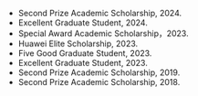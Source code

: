 - Second Prize Academic Scholarship, 2024.
- Excellent Graduate Student, 2024.
- Special Award Academic Scholarship，2023.
- Huawei Elite Scholarship, 2023.
- Five Good Graduate Student, 2023.
- Excellent Graduate Student, 2023.
- Second Prize Academic Scholarship, 2019.
- Second Prize Academic Scholarship, 2018.